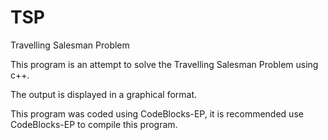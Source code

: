 # TSP
Travelling Salesman Problem

This program is an attempt to solve the Travelling Salesman Problem using c++.

The output is displayed in a graphical format.

This program was coded using CodeBlocks-EP, it is recommended use CodeBlocks-EP to compile this program.
